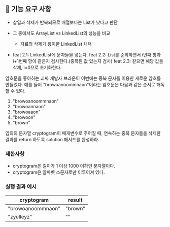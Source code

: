 ## 🚀 기능 요구 사항

- 삽입과 삭제가 반복되므로 배열보다는 List가 낫다고 판단
- 그 중에서도 ArrayList vs LinkedList의 성능을 비교
    - 자료의 삭제가 용이한 LinkedList 채택
  
- feat 2.1: LinkedList에 문자들을 넣는다.
  feat 2.2: List를 순회하면서 i번째 항과 i+1번째 항이 같은지 검사한다.(중복된 값 있는지 검사)
  feat 2.3: 같으면 해당 값들 삭제, i=0으로 초기화한다. 
  
암호문을 좋아하는 괴짜 개발자 브라운이 이번에는 중복 문자를 이용한 새로운 암호를 만들었다. 예를 들어 "browoanoommnaon"이라는 암호문은 다음과 같은 순서로 해독할 수 있다.

1. "browoanoommnaon"
2. "browoannaon"
3. "browoaaon"
4. "browoon"
5. "brown"

임의의 문자열 cryptogram이 매개변수로 주어질 때, 연속하는 중복 문자들을 삭제한 결과를 return 하도록 solution 메서드를 완성하라.

### 제한사항

- cryptogram은 길이가 1 이상 1000 이하인 문자열이다.
- cryptogram은 알파벳 소문자로만 이루어져 있다.

### 실행 결과 예시

| cryptogram | result |
| --- | --- |
| "browoanoommnaon" | "brown" |
| "zyelleyz" | "" |
